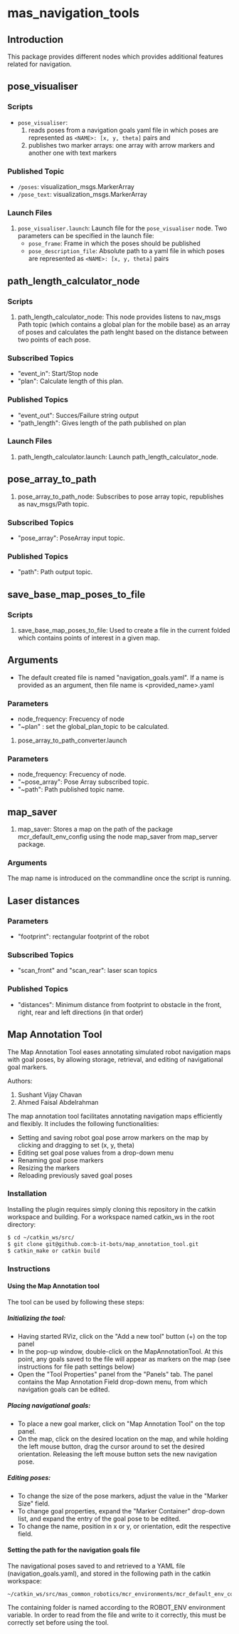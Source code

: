 # mas_navigation_tools

## Introduction

This package provides different nodes which provides additional features related for navigation.

## pose_visualiser

### Scripts

* `pose_visualiser`:
    1. reads poses from a navigation goals yaml file in which poses are represented as `<NAME>: [x, y, theta]` pairs and
    2. publishes two marker arrays: one array with arrow markers and another one with text markers

### Published Topic

* `/poses`: visualization_msgs.MarkerArray
* `/pose_text`: visualization_msgs.MarkerArray

### Launch Files
1. `pose_visualiser.launch`: Launch file for the `pose_visualiser` node. Two parameters can be specified in the launch file:
    * `pose_frame`: Frame in which the poses should be published
    * `pose_description_file`: Absolute path to a yaml file in which poses are represented as `<NAME>: [x, y, theta]` pairs

## path_length_calculator_node

### Scripts
1. path_length_calculator_node: This node provides listens to nav_msgs Path topic (which contains a global plan for the mobile base) as an array of poses and calculates the path lenght based on the distance between two points of each pose.

### Subscribed Topics
* "event_in": Start/Stop node
* "plan": Calculate length of this plan.

### Published Topics
* "event_out": Succes/Failure string output
* "path_length": Gives length of the path published on plan

### Launch Files
1. path_length_calculator.launch: Launch path_length_calculator_node.  

## pose_array_to_path
1. pose_array_to_path_node: Subscribes to pose array topic, republishes as nav_msgs/Path topic.

### Subscribed Topics
* "pose_array": PoseArray input topic.

### Published Topics
* "path": Path output topic.

## save_base_map_poses_to_file

### Scripts
1. save_base_map_poses_to_file: Used to create a file in the current folded which contains points of interest in a given map.  

## Arguments

* The default created file is named "navigation_goals.yaml". If a name is provided as an argument, then file name is <provided_name>.yaml

### Parameters
* node_frequency: Frecuency of node
* "~plan" : set the global_plan_topic to be calculated.

1. pose_array_to_path_converter.launch

### Parameters
* node_frequency: Frecuency of node.
* "~pose_array": Pose Array subscribed topic.
* "~path": Path published topic name.

## map_saver

1. map_saver: Stores a map on the path of the package mcr_default_env_config using the node map_saver from map_server package.

### Arguments

The map name is introduced on the commandline once the script is running.


## Laser distances

### Parameters
* "footprint": rectangular footprint of the robot

### Subscribed Topics
* "scan_front" and "scan_rear": laser scan topics

### Published Topics
* "distances": Minimum distance from footprint to obstacle in the front, right, rear and left directions (in that order)

## Map Annotation Tool
The Map Annotation Tool eases annotating simulated robot navigation maps with goal poses, by allowing storage, retrieval, and editing of navigational goal markers.

Authors:
1. Sushant Vijay Chavan
2. Ahmed Faisal Abdelrahman

The map annotation tool facilitates annotating navigation maps efficiently and flexibly. It includes the following functionalities:
- Setting and saving robot goal pose arrow markers on the map by clicking and dragging to set (x, y, theta)
- Editing set goal pose values from a drop-down menu
- Renaming goal pose markers
- Resizing the markers
- Reloading previously saved goal poses

### Installation
Installing the plugin requires simply cloning this repository in the catkin workspace and building. For a workspace named catkin_ws in the root directory:
```sh
$ cd ~/catkin_ws/src/
$ git clone git@github.com:b-it-bots/map_annotation_tool.git
$ catkin_make or catkin build
```

### Instructions
#### Using the Map Annotation tool
The tool can be used by following these steps:
##### Initializing the tool:
- Having started RViz, click on the "Add a new tool" button (+) on the top panel
- In the pop-up window, double-click on the MapAnnotationTool. At this point, any goals saved to the file will appear as markers on the map (see instructions for file path settings below)
- Open the "Tool Properties" panel from the "Panels" tab. The panel contains the Map Annotation Field drop-down menu, from which navigation goals can be edited.
##### Placing navigational goals:
- To place a new goal marker, click on "Map Annotation Tool" on the top panel.
- On the map, click on the desired location on the map, and while holding the left mouse button, drag the cursor around to set the desired orientation. Releasing the left mouse button sets the new navigation pose.
##### Editing poses:
- To change the size of the pose markers, adjust the value in the "Marker Size" field.
- To change goal properties, expand the "Marker Container" drop-down list, and expand the entry of the goal pose to be edited.
- To change the name, position in x or y, or orientation, edit the respective field.


#### Setting the path for the navigation goals file
The navigational poses saved to and retrieved to a YAML file (navigation_goals.yaml), and stored in the following path in the catkin workspace:
```
~/catkin_ws/src/mas_common_robotics/mcr_environments/mcr_default_env_config/[ROBOT_ENV]
```
The containing folder is named according to the ROBOT_ENV environment variable. In order to read from the file and write to it correctly, this must be correctly set before using the tool.
